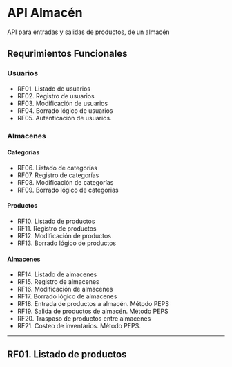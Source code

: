 # API Almacén

API para entradas y salidas de productos, de un almacén

## Requrimientos Funcionales

### Usuarios

- RF01. Listado de usuarios
- RF02. Registro de usuarios
- RF03. Modificación de usuarios
- RF04. Borrado lógico de usuarios
- RF05. Autenticación de usuarios.

### Almacenes

#### Categorías

- RF06. Listado de categorías
- RF07. Registro de categorías
- RF08. Modificación de categorías
- RF09. Borrado lógico de categorias

#### Productos

- RF10. Listado de productos
- RF11. Registro de productos
- RF12. Modificación de productos
- RF13. Borrado lógico de productos

#### Almacenes

- RF14. Listado de almacenes
- RF15. Registro de almacenes
- RF16. Modificación de almacenes
- RF17. Borrado lógico de almacenes
- RF18. Entrada de productos a almacén. Método PEPS
- RF19. Salida de productos de almacén. Método PEPS
- RF20. Traspaso de productos entre almacenes
- RF21. Costeo de inventarios. Método PEPS.

---

## RF01. Listado de productos
